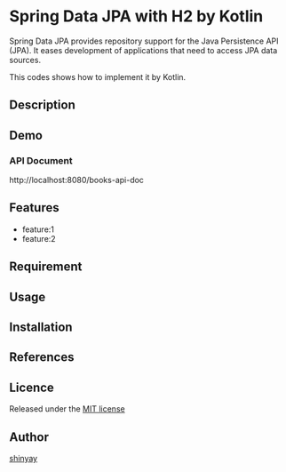 # Spring Data JPA with H2 by Kotlin

Spring Data JPA provides repository support for the Java Persistence API (JPA).
It eases development of applications that need to access JPA data sources.

This codes shows how to implement it by Kotlin.

## Description

## Demo
### API Document
http://localhost:8080/books-api-doc

## Features

- feature:1
- feature:2

## Requirement

## Usage

## Installation

## References

## Licence

Released under the [MIT license](https://gist.githubusercontent.com/shinyay/56e54ee4c0e22db8211e05e70a63247e/raw/34c6fdd50d54aa8e23560c296424aeb61599aa71/LICENSE)

## Author

[shinyay](https://github.com/shinyay)
